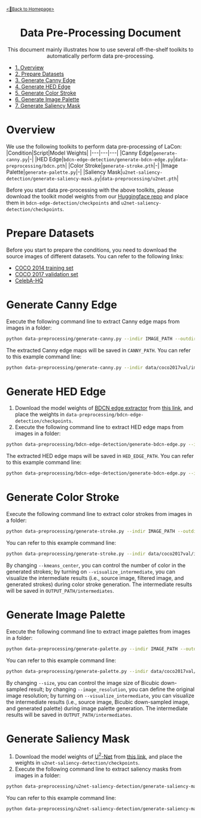 [<u><small><🎯Back to Homepage></small></u>](/README.md)

<div align="center">

# Data Pre-Processing Document
This document mainly illustrates how to use several off-the-shelf toolkits to automatically perform data pre-processing.

</div>

- [<u>1. Overview</u>](#overview)
- [<u>2. Prepare Datasets</u>](#prepare-datasets)
- [<u>3. Generate Canny Edge</u>](#generate-canny-edge)
- [<u>4. Generate HED Edge</u>](#generate-hed-edge)
- [<u>5. Generate Color Stroke</u>](#generate-color-stroke)
- [<u>6. Generate Image Palette</u>](#generate-image-palette)
- [<u>7. Generate Saliency Mask</u>](#generate-saliency-mask)

<!-- omit in toc -->
# Overview

We use the following toolkits to perform data pre-processing of LaCon:
|Condition|Script|Model Weights|
|---|---|---|
|Canny Edge|`generate-canny.py`|-|
|HED Edge|`bdcn-edge-detection/generate-bdcn-edge.py`|`data-preprocessing/bdcn.pth`|
|Color Stroke|`generate-stroke.pth`|-|
|Image Palette|`generate-palette.py`|-|
|Saliency Mask|`u2net-saliency-detection/generate-saliency-mask.py`|`data-preprocessing/u2net.pth`|

Before you start data pre-processing with the above toolkits, please download the toolkit model weights from our [Huggingface repo](https://huggingface.co/AlonzoLeeeooo/LaCon) and place them in `bdcn-edge-detection/checkpoints` and `u2net-saliency-detection/checkpoints`.

<!-- omit in toc -->
# Prepare Datasets
Before you start to prepare the conditions, you need to download the source images of different datasets. You can refer to the following links:
- [COCO 2014 training set](http://images.cocodataset.org/zips/train2014.zip)
- [COCO 2017 validation set](http://images.cocodataset.org/zips/val2017.zip)
- [CelebA-HQ](https://github.com/suvojit-0x55aa/celebA-HQ-dataset-download)

<!-- omit in toc -->
# Generate Canny Edge
Execute the following command line to extract Canny edge maps from images in a folder:
```bash
python data-preprocessing/generate-canny.py --indir IMAGE_PATH --outdir CANNY_PATH --threshold1 CANNY_THRESHOLD_ONE --threshold2 CANNY_THRESHOLD_TWO
```
The extracted Canny edge maps will be saved in `CANNY_PATH`.
You can refer to this example command line:
```bash
python data-preprocessing/generate-canny.py --indir data/coco2017val/images --outdir data/coco2017val/canny-edges --threshold1 200 --threshold2 225
```

<!-- omit in toc -->
# Generate HED Edge
1. Download the model weights of [BDCN edge extractor](https://github.com/pkuCactus/BDCN) from [this link](https://huggingface.co/AlonzoLeeeooo/LaCon/tree/main), and place the weights in `data-preprocessing/bdcn-edge-detection/checkpoints`.
2. Execute the following command line to extract HED edge maps from images in a folder:
```bash
python data-preprocessing/bdcn-edge-detection/generate-bdcn-edge.py --indir IMAGE_PATH --outdir HED_EDGE_PATH
```
The extracted HED edge maps will be saved in `HED_EDGE_PATH`.
You can refer to this example command line:
```bash
python data-preprocessing/bdcn-edge-detection/generate-bdcn-edge.py --indir data/coco2017val/images --outdir data/coco2017val/bdcn-edges
```

<!-- omit in toc -->
# Generate Color Stroke
Execute the following command line to extract color strokes from images in a folder:
```bash
python data-preprocessing/generate-stroke.py --indir IMAGE_PATH --outdir OUTPUT_PATH --kmeans_center K_MEANS_CENTER_NUMBER
```
You can refer to this example command line:
```bash
python data-preprocessing/generate-stroke.py --indir data/coco2017val/images --outdir data/coco2017val/color-strokes --kmeans_center 16
```
By changing `--kmeans_center`, you can control the number of color in the generated strokes; by turning on `--visualize_intermediate`, you can visualize the intermediate results (i.e., source image, filtered image, and generated strokes) during color stroke generation. The intermediate results will be saved in `OUTPUT_PATH/intermediates`.

<!-- omit in toc -->
# Generate Image Palette
Execute the following command line to extract image palettes from images in a folder:
```bash
python data-preprocessing/generate-palette.py --indir IMAGE_PATH --outdir OUTPUT_PATH --size BICUBIC_SIZE --image_resolution IMAGE_RESOLUTION
```
You can refer to this example command line:
```bash
python data-preprocessing/generate-palette.py --indir data/coco2017val/images --outdir data/coco2017val/image-palette --size 8 --image_resolution 512
```
By changing `--size`, you can control the image size of Bicubic down-sampled result; by changing `--image_resolution`, you can define the original image resolution; by turning on `--visualize_intermediate`, you can visualize the intermediate results (i.e., source image, Bicubic down-sampled image, and generated palette) during image palette generation. The intermediate results will be saved in `OUTPUT_PATH/intermediates`.

<!-- omit in toc -->
# Generate Saliency Mask
1. Download the model weights of [U$^2$-Net](https://github.com/xuebinqin/U-2-Net) from [this link](https://huggingface.co/AlonzoLeeeooo/LaCon/tree/main), and place the weights in `u2net-saliency-detection/checkpoints`.
2. Execute the following command line to extract saliency masks from images in a folder:
```bash
python data-preprocessing/u2net-saliency-detection/generate-saliency-mask.py --indir IMAGE_PATH --outdir OUTPUT_PATH
```
You can refer to this example command line:
```bash
python data-preprocessing/u2net-saliency-detection/generate-saliency-mask.py --indir data/coco2017val/images --outdir data/coco2017val/saliency-masks
```
